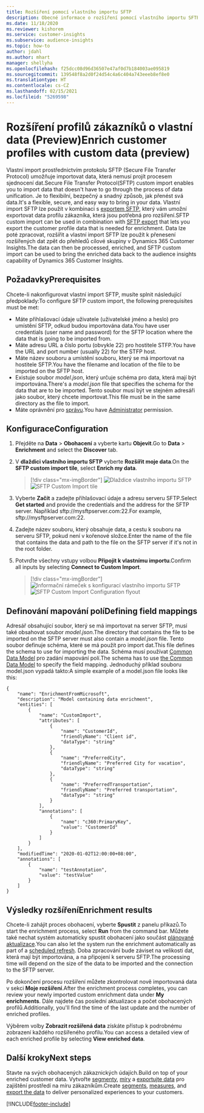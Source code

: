 ```yaml
---
title: Rozšíření pomocí vlastního importu SFTP
description: Obecné informace o rozšíření pomocí vlastního importu SFTP.
ms.date: 11/18/2020
ms.reviewer: kishorem
ms.service: customer-insights
ms.subservice: audience-insights
ms.topic: how-to
author: jdahl
ms.author: mhart
manager: shellyha
ms.openlocfilehash: f25dcc08d96d36507e47af0d7b184003ae095819
ms.sourcegitcommit: 139548f8a2d0f24d54c4a6c404a743eeeb8ef8e0
ms.translationtype: HT
ms.contentlocale: cs-CZ
ms.lasthandoff: 02/15/2021
ms.locfileid: "5269598"
---
```

# <a name="enrich-customer-profiles-with-custom-data-preview"></a><span data-ttu-id="e429c-103">Rozšíření profilů zákazníků o vlastní data (Preview)</span><span class="sxs-lookup"><span data-stu-id="e429c-103">Enrich customer profiles with custom data (preview)</span></span>

<span data-ttu-id="e429c-104">Vlastní import prostřednictvím protokolu SFTP (Secure File Transfer Protocol) umožňuje importovat data, která nemusí projít procesem sjednocení dat.</span><span class="sxs-lookup"><span data-stu-id="e429c-104">Secure File Transfer Protocol(SFTP) custom import enables you to import data that doesn't have to go through the process of data unification.</span></span> <span data-ttu-id="e429c-105">Je to flexibilní, bezpečný a snadný způsob, jak přenést svá data.</span><span class="sxs-lookup"><span data-stu-id="e429c-105">It's a flexible, secure, and easy way to bring in your data.</span></span> <span data-ttu-id="e429c-106">Vlastní import SFTP lze použít v kombinaci s [exportem SFTP](export-sftp.md), který vám umožní exportovat data profilu zákazníka, která jsou potřebná pro rozšíření.</span><span class="sxs-lookup"><span data-stu-id="e429c-106">SFTP custom import can be used in combination with [SFTP export](export-sftp.md) that lets you export the customer profile data that is needed for enrichment.</span></span> <span data-ttu-id="e429c-107">Data lze poté zpracovat, rozšířit a vlastní import SFTP lze použít k přenesení rozšířených dat zpět do přehledů cílové skupiny v Dynamics 365 Customer Insights.</span><span class="sxs-lookup"><span data-stu-id="e429c-107">The data can then be processed, enriched, and SFTP custom import can be used to bring the enriched data back to the audience insights capability of Dynamics 365 Customer Insights.</span></span>

## <a name="prerequisites"></a><span data-ttu-id="e429c-108">Požadavky</span><span class="sxs-lookup"><span data-stu-id="e429c-108">Prerequisites</span></span>

<span data-ttu-id="e429c-109">Chcete-li nakonfigurovat vlastní import SFTP, musíte splnit následující předpoklady:</span><span class="sxs-lookup"><span data-stu-id="e429c-109">To configure SFTP custom import, the following prerequisites must be met:</span></span>

- <span data-ttu-id="e429c-110">Máte přihlašovací údaje uživatele (uživatelské jméno a heslo) pro umístění SFTP, odkud budou importována data.</span><span class="sxs-lookup"><span data-stu-id="e429c-110">You have user credentials (user name and password) for the SFTP location where the data that is going to be imported from.</span></span>
- <span data-ttu-id="e429c-111">Máte adresu URL a číslo portu (obvykle 22) pro hostitele STFP.</span><span class="sxs-lookup"><span data-stu-id="e429c-111">You have the URL and port number (usually 22) for the STFP host.</span></span>
- <span data-ttu-id="e429c-112">Máte název souboru a umístění souboru, který se má importovat na hostitele SFTP.</span><span class="sxs-lookup"><span data-stu-id="e429c-112">You have the filename and location of the file to be imported on the SFTP host.</span></span>
- <span data-ttu-id="e429c-113">Existuje soubor *model.json*, který určuje schéma pro data, která mají být importována.</span><span class="sxs-lookup"><span data-stu-id="e429c-113">There's a *model.json* file that specifies the schema for the data that are to be imported.</span></span> <span data-ttu-id="e429c-114">Tento soubor musí být ve stejném adresáři jako soubor, který chcete importovat.</span><span class="sxs-lookup"><span data-stu-id="e429c-114">This file must be in the same directory as the file to import.</span></span>
- <span data-ttu-id="e429c-115">Máte oprávnění pro [správu](permissions.md#administrator).</span><span class="sxs-lookup"><span data-stu-id="e429c-115">You have [Administrator](permissions.md#administrator) permission.</span></span>

## <a name="configuration"></a><span data-ttu-id="e429c-116">Konfigurace</span><span class="sxs-lookup"><span data-stu-id="e429c-116">Configuration</span></span>

1. <span data-ttu-id="e429c-117">Přejděte na **Data** > **Obohacení** a vyberte kartu **Objevit**.</span><span class="sxs-lookup"><span data-stu-id="e429c-117">Go to **Data** > **Enrichment** and select the **Discover** tab.</span></span>

1. <span data-ttu-id="e429c-118">V **dlaždici vlastního importu SFTP** vyberte **Rozšířit moje data**.</span><span class="sxs-lookup"><span data-stu-id="e429c-118">On the **SFTP custom import tile**, select **Enrich my data**.</span></span>

   > [!div class="mx-imgBorder"]
   > <span data-ttu-id="e429c-119">![Dlaždice vlastního importu SFTP](media/SFTP_Custom_Import_tile.png "Dlaždice vlastního importu SFTP")</span><span class="sxs-lookup"><span data-stu-id="e429c-119">![SFTP Custom Import tile](media/SFTP_Custom_Import_tile.png "SFTP Custom Import tile")</span></span>

1. <span data-ttu-id="e429c-120">Vyberte **Začít** a zadejte přihlašovací údaje a adresu serveru SFTP.</span><span class="sxs-lookup"><span data-stu-id="e429c-120">Select **Get started** and provide the credentials and the address for the SFTP server.</span></span> <span data-ttu-id="e429c-121">Například sftp://mysftpserver.com:22.</span><span class="sxs-lookup"><span data-stu-id="e429c-121">For example, sftp://mysftpserver.com:22.</span></span>

1. <span data-ttu-id="e429c-122">Zadejte název souboru, který obsahuje data, a cestu k souboru na serveru SFTP, pokud není v kořenové složce.</span><span class="sxs-lookup"><span data-stu-id="e429c-122">Enter the name of the file that contains the data and path to the file on the SFTP server if it's not in the root folder.</span></span>

1. <span data-ttu-id="e429c-123">Potvrďte všechny vstupy volbou **Připojit k vlastnímu importu**.</span><span class="sxs-lookup"><span data-stu-id="e429c-123">Confirm all inputs by selecting **Connect to Custom Import**.</span></span>

   > [!div class="mx-imgBorder"]
   > <span data-ttu-id="e429c-124">![Informační rámeček s konfigurací vlastního importu SFTP](media/SFTP_Custom_Import_Configuration_flyout.png "Informační rámeček s konfigurací vlastního importu SFTP")</span><span class="sxs-lookup"><span data-stu-id="e429c-124">![SFTP Custom Import Configuration flyout](media/SFTP_Custom_Import_Configuration_flyout.png "SFTP Custom Import Configuration flyout")</span></span>

## <a name="defining-field-mappings"></a><span data-ttu-id="e429c-125">Definování mapování polí</span><span class="sxs-lookup"><span data-stu-id="e429c-125">Defining field mappings</span></span> 

<span data-ttu-id="e429c-126">Adresář obsahující soubor, který se má importovat na server SFTP, musí také obsahovat soubor *model.json*.</span><span class="sxs-lookup"><span data-stu-id="e429c-126">The directory that contains the file to be imported on the SFTP server must also contain a *model.json* file.</span></span> <span data-ttu-id="e429c-127">Tento soubor definuje schéma, které se má použít pro import dat.</span><span class="sxs-lookup"><span data-stu-id="e429c-127">This file defines the schema to use for importing the data.</span></span> <span data-ttu-id="e429c-128">Schéma musí používat [Common Data Model](https://docs.microsoft.com/common-data-model/) pro zadání mapování polí.</span><span class="sxs-lookup"><span data-stu-id="e429c-128">The schema has to use [the Common Data Model](https://docs.microsoft.com/common-data-model/) to specify the field mapping.</span></span> <span data-ttu-id="e429c-129">Jednoduchý příklad souboru model.json vypadá takto:</span><span class="sxs-lookup"><span data-stu-id="e429c-129">A simple example of a model.json file looks like this:</span></span>

```
{
    "name": "EnrichmentFromMicrosoft",
    "description": "Model containing data enrichment",
    "entities": [
        {
            "name": "CustomImport",
            "attributes": [
                {
                    "name": "CustomerId",
                    "friendlyName": "Client id",
                    "dataType": "string"
                },
                {
                    "name": "PreferredCity",
                    "friendlyName": "Preferred City for vacation",
                    "dataType": "string"
                },
                {
                    "name": "PreferredTransportation",
                    "friendlyName": "Preferred transportation",
                    "dataType": "string"
                }
            ],
            "annotations": [
                {
                    "name": "c360:PrimaryKey",
                    "value": "CustomerId"
                }
            ]
        }
    ],
    "modifiedTime": "2020-01-02T12:00:00+08:00",
    "annotations": [
        {
            "name": "testAnnotation",
            "value": "testValue"
        }
    ]
}
```

## <a name="enrichment-results"></a><span data-ttu-id="e429c-130">Výsledky rozšíření</span><span class="sxs-lookup"><span data-stu-id="e429c-130">Enrichment results</span></span>

<span data-ttu-id="e429c-131">Chcete-li zahájit proces obohacení, vyberte **Spustit** z panelu příkazů.</span><span class="sxs-lookup"><span data-stu-id="e429c-131">To start the enrichment process, select **Run** from the command bar.</span></span> <span data-ttu-id="e429c-132">Můžete také nechat systém automaticky spustit obohacení jako součást [plánované aktualizace](system.md#schedule-tab).</span><span class="sxs-lookup"><span data-stu-id="e429c-132">You can also let the system run the enrichment automatically as part of a [scheduled refresh](system.md#schedule-tab).</span></span> <span data-ttu-id="e429c-133">Doba zpracování bude záviset na velikosti dat, která mají být importována, a na připojení k serveru SFTP.</span><span class="sxs-lookup"><span data-stu-id="e429c-133">The processing time will depend on the size of the data to be imported and the connection to the SFTP server.</span></span>

<span data-ttu-id="e429c-134">Po dokončení procesu rozšíření můžete zkontrolovat nově importovaná data v sekci **Moje rozšíření**.</span><span class="sxs-lookup"><span data-stu-id="e429c-134">After the enrichment process completes, you can review your newly imported custom enrichment data under **My enrichments**.</span></span> <span data-ttu-id="e429c-135">Dále najdete čas poslední aktualizace a počet obohacených profilů.</span><span class="sxs-lookup"><span data-stu-id="e429c-135">Additionally, you'll find the time of the last update and the number of enriched profiles.</span></span>

<span data-ttu-id="e429c-136">Výběrem volby **Zobrazit rozšířená data** získáte přístup k podrobnému zobrazení každého rozšířeného profilu.</span><span class="sxs-lookup"><span data-stu-id="e429c-136">You can access a detailed view of each enriched profile by selecting **View enriched data**.</span></span>

## <a name="next-steps"></a><span data-ttu-id="e429c-137">Další kroky</span><span class="sxs-lookup"><span data-stu-id="e429c-137">Next steps</span></span>

<span data-ttu-id="e429c-138">Stavte na svých obohacených zákaznických údajích.</span><span class="sxs-lookup"><span data-stu-id="e429c-138">Build on top of your enriched customer data.</span></span> <span data-ttu-id="e429c-139">Vytvořte [segmenty](segments.md), [míry](measures.md) a [exportujte data](export-destinations.md) pro zajištění prostředí na míru zákazníkům.</span><span class="sxs-lookup"><span data-stu-id="e429c-139">Create [segments](segments.md), [measures](measures.md), and [export the data](export-destinations.md) to deliver personalized experiences to your customers.</span></span>




[!INCLUDE[footer-include](../includes/footer-banner.md)]